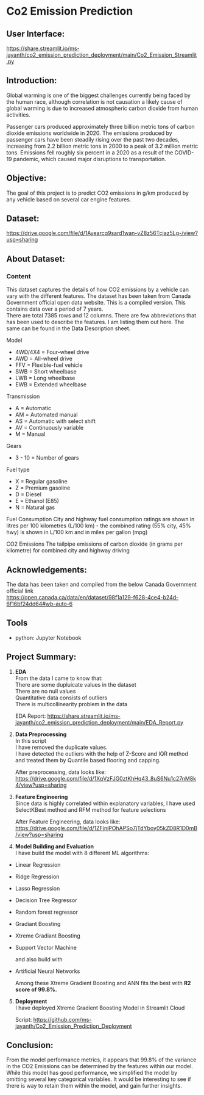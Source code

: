 # Co2 Emission Prediction

## User Interface:
https://share.streamlit.io/ms-jayanth/co2_emission_prediction_deployment/main/Co2_Emission_Streamlit.py

## Introduction:
Global warming is one of the biggest challenges currently being faced by the human race, although correlation is not causation a likely cause of global warming is due to increased atmospheric carbon dioxide from human activities. 

Passenger cars produced approximately three billion metric tons of carbon dioxide emissions worldwide in 2020. The emissions produced by passenger cars have been steadily rising over the past two decades, increasing from 2.2 billion metric tons in 2000 to a peak of 3.2 million metric tons. Emissions fell roughly six percent in a 2020 as a result of the COVID-19 pandemic, which caused major disruptions to transportation.

## Objective:
The goal of this project is to predict CO2 emissions in g/km produced by any vehicle based on several car engine features.


## Dataset:
https://drive.google.com/file/d/1Ayearcq9sard1wan-vZ8z56Tcjaz5Lg-/view?usp=sharing

## About Dataset:

### Content
This dataset captures the details of how CO2 emissions by a vehicle can vary with the different features. The dataset has been taken from Canada Government official open data website. This is a compiled version. This contains data over a period of 7 years.<br>
There are total 7385 rows and 12 columns. There are few abbreviations that has been used to describe the features. I am listing them out here. The same can be found in the Data Description sheet.

Model
- 4WD/4X4 = Four-wheel drive
- AWD = All-wheel drive
- FFV = Flexible-fuel vehicle
- SWB = Short wheelbase
- LWB = Long wheelbase
- EWB = Extended wheelbase

Transmission
- A = Automatic
- AM = Automated manual
- AS = Automatic with select shift
- AV = Continuously variable
- M = Manual

Gears
- 3 - 10 = Number of gears

Fuel type
- X = Regular gasoline
- Z = Premium gasoline
- D = Diesel
- E = Ethanol (E85)
- N = Natural gas

Fuel Consumption
City and highway fuel consumption ratings are shown in litres per 100 kilometres (L/100 km) - the combined rating (55% city, 45% hwy) is shown in L/100 km and in miles per gallon (mpg)

CO2 Emissions
The tailpipe emissions of carbon dioxide (in grams per kilometre) for combined city and highway driving

## Acknowledgements:
The data has been taken and compiled from the below Canada Government official link<br>
https://open.canada.ca/data/en/dataset/98f1a129-f628-4ce4-b24d-6f16bf24dd64#wb-auto-6

## Tools
- python: Jupyter Notebook

## Project Summary:
1. **EDA**<br>
From the data I came to know that:<br>
There are some dupluicate values in the dataset<br>
There are no null values<br>
Quantitative data consists of outliers<br>
There is multicollinearity problem in the data<br>

    EDA Report: https://share.streamlit.io/ms-jayanth/co2_emission_prediction_deployment/main/EDA_Report.py

2. **Data Preprocessing**<br>
In this script<br>
I have removed the duplicate values.<br>
I have detected the outliers with the help of Z-Score and IQR method and treated them by Quantile based flooring and capping.<br>

    After preprocessing, data looks like:<br>
    https://drive.google.com/file/d/1XqVzFJG0ztKhHq43_8uS6Nu1c27nM8k4/view?usp=sharing

3. **Feature Engineering**<br>
Since data is highly correlated within explanatory variables, I have used SelectKBest method and RFM method for feature selections<br>

    After Feature Engineering, data looks like:<br>
    https://drive.google.com/file/d/1ZFjnjPOhAPSo7jTdYboy05kZD8R1D0mB/view?usp=sharing


4. **Model Building and Evaluation**<br>
I have build the model with 8 different ML algorithms:
- Linear Regression
- Ridge Regression
- Lasso Regression
- Decision Tree Regressor
- Random forest regressor
- Gradiant Boosting
- Xtreme Gradiant Boosting
- Support Vector Machine<br>

   and also build with
- Artificial Neural Networks

  Among these Xtreme Gradient Boosting and ANN fits the best with **R2 score of 99.8%.**

5. **Deployment**<br>
I have deployed Xtreme Gradient Boosting Model in Streamlit Cloud<br>

    Script: https://github.com/ms-jayanth/Co2_Emission_Prediction_Deployment


## Conclusion:
From the model performance metrics, it appears that 99.8% of the variance in the CO2 Emissions can be determined by the features within our model. While this model has good performance, we simplified the model by omitting several key categorical variables. It would be interesting to see if there is way to retain them within the model, and gain further insights.
